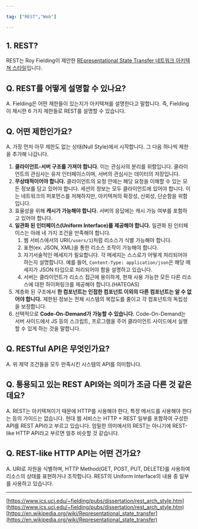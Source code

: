 ```yaml
---

tag: ["REST","Web"]

---
```

## 1. REST?

REST는 Roy Fielding이 제안한 [REpresentational State Transfer 네트워크 아키텍쳐 스타일](https://www.ics.uci.edu/~fielding/pubs/dissertation/rest_arch_style.htm)입니다. 

## Q. REST를 어떻게 설명할 수 있나요?

A. Fielding은 어떤 제한들이 있는지가 아키텍쳐를 설명한다고 말합니다. 즉, Fielding이 제시한 6 가지 제한들로 REST를 설명할 수 있습니다.

## Q. 어떤 제한인가요?

A. 가장 먼저 아무 제한도 없는 상태(Null Style)에서 시작합니다. 그 다음 하나씩 제한을 추가해 나갑니다.

1.  **클라이언트-서버 구조를 가져야 합니다.** 이는 관심사의 분리를 위함입니다. 클라이언트의 관심사는 유저 인터페이스이며, 서버의 관심사는 데이터의 저장입니다.
2.  **무상태적이어야 합니다.** 클라이언트의 요청 안에는 해당 요청을 이해할 수 있는 모든 정보를 담고 있어야 합니다. 세션의 정보는 모두 클라이언트에 있어야 합니다. 이는 네트워크의 퍼포먼스를 저해하지만, 아키텍쳐의 확장성, 신뢰성, 단순함을 위함입니다.
3.  효율성을 위해 **캐시가 가능해야 합니다.** 서버의 응답에는 캐시 가능 여부를 포함하고 있어야 합니다.
4.  **일관화 된 인터페이스(Uniform Interface)를 제공해야 합니다.** 일관화 된 인터페이스는 아래 네 가지 조건을 만족해야 합니다.
    1.  웹 서비스에서의 URI(`/users/1`)처럼 리소스가 식별 가능해야 합니다.
    2.  표현(ex. JSON, XML)을 통한 리소스 조작이 가능해야 합니다.
    3.  자기서술적인 메세지가 필요합니다. 각 메세지는 스스로가 어떻게 처리되어야 하는지 설명합니다. 예를 들어, `Content-Type: application/json`은 해당 메세지가 JSON 타입으로 처리되어야 함을 설명하고 있습니다.
    4.  서버는 클라이언트가 리소스 접근에 용이하게, 현재 사용 가능한 모든 다른 리소스에 대한 하이퍼링크를 제공해야 합니다.(HATEOAS)
5.  계층화 된 구조에서 **한 컴포넌트는 인접한 컴포넌트 이외의 다른 컴포넌트는 알 수 없어야 합니다.** 제한된 정보는 전체 시스템의 복잡도를 줄이고 각 컴포넌트의 독립성을 보장합니다.
6.  선택적으로 **Code-On-Demand가 가능할 수 있습니다.** Code-On-Demand는 서버 사이드에서 JS 등의 스크립트, 프로그램을 주어 클라이언트 사이드에서 실행할 수 있게 하는 것을 말합니다.

## Q. RESTful API은 무엇인가요?

A. 위 제약 조건들을 모두 만족시킨 시스템의 API를 의미합니다.

## Q. 통용되고 있는 REST API와는 의미가 조금 다른 것 같은데요?

A. REST는 아키텍쳐이기 때문에 HTTP를 사용해야 한다, 특정 메서드를 사용해야 한다는 등의 가이드는 없습니다. 현대 웹 서비스는 HTTP + REST 일부를 포함하여 구성한 API를 REST API라고 부르고 있습니다. 엄밀한 의미에서의 REST는 아니기에 REST-like HTTP API라고 부르면 얼추 비슷할 것 같습니다.

## Q. REST-like HTTP API는 어떤 건가요?

A. URI로 자원을 식별하며, HTTP Method(GET, POST, PUT, DELETE)를 사용하여 리소스의 상태를 표현하거나 조작합니다. REST의 Uniform Interface의 내용 중 일부를 사용하고 있습니다.


---
[](https://www.ics.uci.edu/~fielding/pubs/dissertation/rest_arch_style.htm)[https://www.ics.uci.edu/~fielding/pubs/dissertation/rest_arch_style.htm](https://www.ics.uci.edu/~fielding/pubs/dissertation/rest_arch_style.htm)
[](https://en.wikipedia.org/wiki/Representational_state_transfer)[https://en.wikipedia.org/wiki/Representational_state_transfer](https://en.wikipedia.org/wiki/Representational_state_transfer)
<!--stackedit_data:
eyJoaXN0b3J5IjpbLTE4ODg1MTM4ODMsLTczODk1OTM0NywtMT
IzNDg3MTM1N119
-->